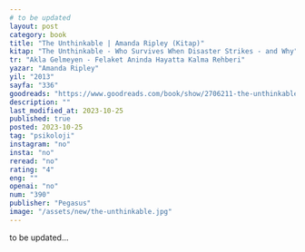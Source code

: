 ```yaml
---
# to be updated
layout: post
category: book
title: "The Unthinkable | Amanda Ripley (Kitap)"
kitap: "The Unthinkable - Who Survives When Disaster Strikes - and Why"
tr: "Akla Gelmeyen - Felaket Aninda Hayatta Kalma Rehberi"
yazar: "Amanda Ripley"
yil: "2013"
sayfa: "336"
goodreads: "https://www.goodreads.com/book/show/2706211-the-unthinkable"
description: ""
last_modified_at: 2023-10-25
published: true
posted: 2023-10-25
tag: "psikoloji"
instagram: "no"
insta: "no"
reread: "no"
rating: "4"
eng: ""
openai: "no"
num: "390"
publisher: "Pegasus"
image: "/assets/new/the-unthinkable.jpg"
---
```


to be updated...
